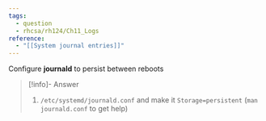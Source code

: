 ```yaml
---
tags:
  - question
  - rhcsa/rh124/Ch11_Logs
reference:
  - "[[System journal entries]]"
---
```

Configure **journald** to persist between reboots

>[!info]- Answer
>1. `/etc/systemd/journald.conf` and make it `Storage=persistent`
>(`man journald.conf` to get help)
